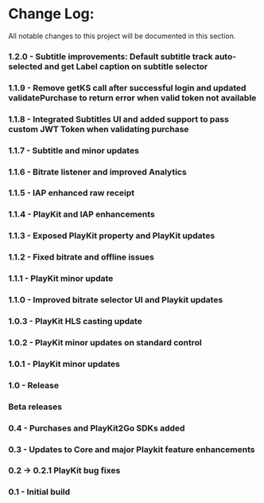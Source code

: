 Change Log:
===========

All notable changes to this project will be documented in this section.

### 1.2.0 - Subtitle improvements: Default subtitle track auto-selected and get Label caption on subtitle selector

### 1.1.9 - Remove getKS call after successful login and updated validatePurchase to return error when valid token not available

### 1.1.8 - Integrated Subtitles UI and added support to pass custom JWT Token when validating purchase

### 1.1.7 - Subtitle and minor updates

### 1.1.6 - Bitrate listener and improved Analytics

### 1.1.5 - IAP enhanced raw receipt

### 1.1.4 - PlayKit and IAP enhancements

### 1.1.3 - Exposed PlayKit property and PlayKit updates

### 1.1.2 - Fixed bitrate and offline issues

### 1.1.1 - PlayKit minor update

### 1.1.0 - Improved bitrate selector UI and Playkit updates

### 1.0.3 - PlayKit HLS casting update

### 1.0.2 - PlayKit minor updates on standard control

### 1.0.1 - PlayKit minor updates

### 1.0 - Release

### Beta releases

### 0.4 - Purchases and PlayKit2Go SDKs added

### 0.3 - Updates to Core and major Playkit feature enhancements

### 0.2 -> 0.2.1 PlayKit bug fixes

### 0.1 - Initial build

